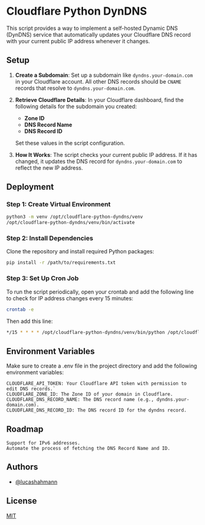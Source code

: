 # Cloudflare Python DynDNS

This script provides a way to implement a self-hosted Dynamic DNS (DynDNS) service that automatically updates your Cloudflare DNS record with your current public IP address whenever it changes.

## Setup

1. **Create a Subdomain**: Set up a subdomain like `dyndns.your-domain.com` in your Cloudflare account. All other DNS records should be `CNAME` records that resolve to `dyndns.your-domain.com`.

2. **Retrieve Cloudflare Details**: In your Cloudflare dashboard, find the following details for the subdomain you created:
    - **Zone ID**
    - **DNS Record Name**
    - **DNS Record ID**

   Set these values in the script configuration.

3. **How It Works**: The script checks your current public IP address. If it has changed, it updates the DNS record for `dyndns.your-domain.com` to reflect the new IP address.

## Deployment

### Step 1: Create Virtual Environment

```bash
python3 -m venv /opt/cloudflare-python-dyndns/venv
/opt/cloudflare-python-dyndns/venv/bin/activate
```

### Step 2: Install Dependencies

Clone the repository and install required Python packages:
```bash
pip install -r /path/to/requirements.txt
```
### Step 3: Set Up Cron Job

To run the script periodically, open your crontab and add the following line to check for IP address changes every 15 minutes:
```bash
crontab -e
```
Then add this line:
```bash
*/15 * * * * /opt/cloudflare-python-dyndns/venv/bin/python /opt/cloudflare-python-dyndns/cloudflare-python-dyndns/main.py >/dev/null 2>&1
```
## Environment Variables

Make sure to create a .env file in the project directory and add the following environment variables:

    CLOUDFLARE_API_TOKEN: Your Cloudflare API token with permission to edit DNS records.`
    CLOUDFLARE_ZONE_ID: The Zone ID of your domain in Cloudflare.
    CLOUDFLARE_DNS_RECORD_NAME: The DNS record name (e.g., dyndns.your-domain.com).
    CLOUDFLARE_DNS_RECORD_ID: The DNS record ID for the dyndns record.

## Roadmap

    Support for IPv6 addresses.
    Automate the process of fetching the DNS Record Name and ID.

## Authors

- [@lucashahmann](https://www.github.com/lucashahmann)
## License

[MIT](https://choosealicense.com/licenses/mit/)